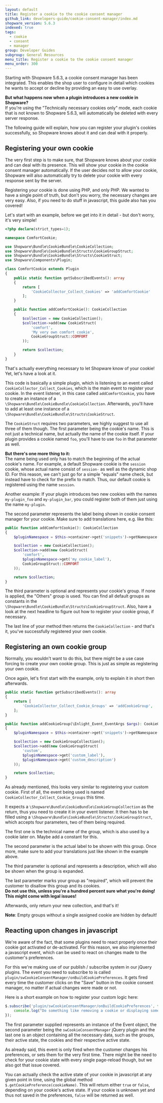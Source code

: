 ```yaml
---
layout: default
title: Register a cookie to the cookie consent manager
github_link: developers-guide/cookie-consent-manager/index.md
shopware_version: 5.6.3
indexed: true
tags:
  - cookie
  - consent
  - manager
group: Developer Guides
subgroup: General Resources
menu_title: Register a cookie to the cookie consent manager
menu_order: 300
---
```


Starting with Shopware 5.6.3, a cookie consent manager has been integrated.
This enables the shop user to configure in detail which cookies he wants to accept or decline by providing an easy to use overlay.

**But what happens now when a plugin introduces a new cookie in Shopware?** <br />
If you're using the "Technically necessary cookies only" mode, each cookie that is not known to Shopware 5.6.3,
will automatically be deleted with every server response.

The following guide will explain, how you can register your plugin's cookies successfully,
so Shopware knows about it and can deal with it properly.

## Registering your own cookie

The very first step is to make sure, that Shopware knows about your cookie and can deal with its presence.
This will show your cookie in the cookie consent manager automatically. If the user decides not to allow your cookie,
Shopware will also automatically try to delete your cookie with every response sent by the server.

Registering your cookie is done using PHP, and only PHP. We wanted to have a single point of truth,
but don't you worry, the necessary changes are very easy.
Also, if you need to do stuff in javascript, this guide also has you covered!

Let's start with an example, before we get into it in detail - but don't worry, it's very simple!

```php
<?php declare(strict_types=1);

namespace ComfortCookie;

use Shopware\Bundle\CookieBundle\CookieCollection;
use Shopware\Bundle\CookieBundle\Structs\CookieGroupStruct;
use Shopware\Bundle\CookieBundle\Structs\CookieStruct;
use Shopware\Components\Plugin;

class ComfortCookie extends Plugin
{
    public static function getSubscribedEvents(): array
    {
        return [
            'CookieCollector_Collect_Cookies' => 'addComfortCookie'
        ];
    }

    public function addComfortCookie(): CookieCollection
    {
        $collection = new CookieCollection();
        $collection->add(new CookieStruct(
            'comfort',
            'My very own comfort cookie',
            CookieGroupStruct::COMFORT
        ));

        return $collection;
    }
}
```

That's actually everything necessary to let Shopware know of your cookie!
Yet, let's have a look at it.

This code is basically a simple plugin, which is listening to an event called `CookieCollector_Collect_Cookies`,
which is the main event to register your cookie.
In the event listener, in this case called `addComfortCookie`, you have to create an instance of a `\Shopware\Bundle\CookieBundle\CookieCollection`.
Afterwards, you'll have to add at least one instance of a `\Shopware\Bundle\CookieBundle\Structs\CookieStruct`.

The `CookieStruct` requires two parameters, we highly suggest to use all three of them though.
The first parameter being the cookie's name. This is not just a technical name, but actually the name of the cookie itself.
If your plugin provides a cookie named `foo`, you'll have to use `foo` in that parameter as well.

**But there's one more thing to it:**<br />The name being used only has to match the beginning of the actual cookie's name.
For example, a default Shopware cookie is the `session` cookie, whose actual name consist of `session-` as well as the dynamic shop ID.
For this reason, we can't just go for a simple "equals" name check, but instead have to check for the prefix to match.
Thus, our default cookie is registered using the name `session`.

Another example:
If your plugin introduces two new cookies with the names `my-plugin_foo` and `my-plugin_bar`,
you could register both of them just using the name `my-plugin`.

The second parameter represents the label being shown in cookie consent manager for your cookie.
Make sure to add translations here, e.g. like this:
```php
public function addComfortCookie(): CookieCollection
{
    $pluginNamespace = $this->container->get('snippets')->getNamespace('my_plugins_snippet_namespace');

    $collection = new CookieCollection();
    $collection->add(new CookieStruct(
        'comfort',
        $pluginNamespace->get('my_cookie_label'),
        CookieGroupStruct::COMFORT
    ));

    return $collection;
}
```

The third parameter is optional and represents your cookie's group. If none is applied, the "Others" group is used.
You can find all default groups as constants in the `\Shopware\Bundle\CookieBundle\Structs\CookieGroupStruct`.
Also, have a look at the next headline to figure out how to register your cookie group, if necessary.

The last line of your method then returns the `CookieCollection` - and that's it, you've successfully registered your own cookie.

## Registering an own cookie group

Normally, you wouldn't want to do this, but there might be a use case forcing to create your own cookie group.
This is just as simple as registering your own cookie.

Once again, let's first start with the example, only to explain it in short then afterwards.

```php
public static function getSubscribedEvents(): array
{
    return [
        'CookieCollector_Collect_Cookie_Groups' => 'addCookieGroup',
    ];
}

public function addCookieGroup(\Enlight_Event_EventArgs $args): CookieGroupCollection
{
    $pluginNamespace = $this->container->get('snippets')->getNamespace('my_plugins_snippet_namespace');

    $collection = new CookieGroupCollection();
    $collection->add(new CookieGroupStruct(
        'custom',
        $pluginNamespace->get('custom_label'),
        $pluginNamespace->get('custom_description')
    ));

    return $collection;
}
```

As already mentioned, this looks very similar to registering your custom cookie.
First of all, the event being used is named `CookieCollector_Collect_Cookie_Groups` this time.

It expects a `\Shopware\Bundle\CookieBundle\CookieGroupCollection` as the return, thus you need to create it in your event listener.
It then has to be filled using a `\Shopware\Bundle\CookieBundle\Structs\CookieGroupStruct`, which accepts four parameters,
two of them being required.

The first one is the technical name of the group, which is also used by a cookie later on. Maybe add a constant for this.

The second parameter is the actual label to be shown with this group. Once more, make sure to add your translations just like shown in the example
above.

The third parameter is optional and represents a description, which will also be shown when the group is expanded.

The last parameter marks your group as "required", which will prevent the customer to disallow this group and its cookies.<br />
**Do not use this, unless you're a hundred percent sure what you're doing! This might come with legal issues!**

Afterwards, only return your new collection, and that's it!

<div class="alert alert-warning">
<strong>Note</strong>: Empty groups without a single assigned cookie are hidden by default!
</div>

## Reacting upon changes in javascript

We're aware of the fact, that some plugins need to react properly once their cookie got activated or de-activated.
For this reason, we also implemented a javascript event, which can be used to react on changes made to the customer's preferences.

For this we're making use of our publish / subscribe system in our jQuery plugins.
The event you need to subscribe to is called `plugin/swCookieConsentManager/onBuildCookiePreferences`.
It gets fired every time the customer clicks on the "Save" button in the cookie consent manager, no matter if actual changes were made or not.

Here is a short example on how to register your custom logic here:
```js
$.subscribe('plugin/swCookieConsentManager/onBuildCookiePreferences', function (event, plugin, preferences) {
    console.log("Do something like removing a cookie or displaying some warning regarding possible issues!");
});
```

The first parameter supplied represents an instance of the Event object, the second parameter being the `swCookieConsentManager` jQuery plugin
and the last one is an object containing all the necessary data, such as the groups, their active state, the cookies and their respective active state.

As already said, this event is only fired when the customer changes his preferences, or sets them for the very first time.
There might be the need to check for your cookie state with every single page-reload though, but we also got that issue covered.

You can actually check the active state of your cookie in javascript at any given point in time, using the global method `$.getCookiePreference(cookieName)`.
This will return either `true` or `false`, depending on your cookie's active state. If your cookie is unknown yet and thus not saved in the preferences,
`false` will be returned as well.